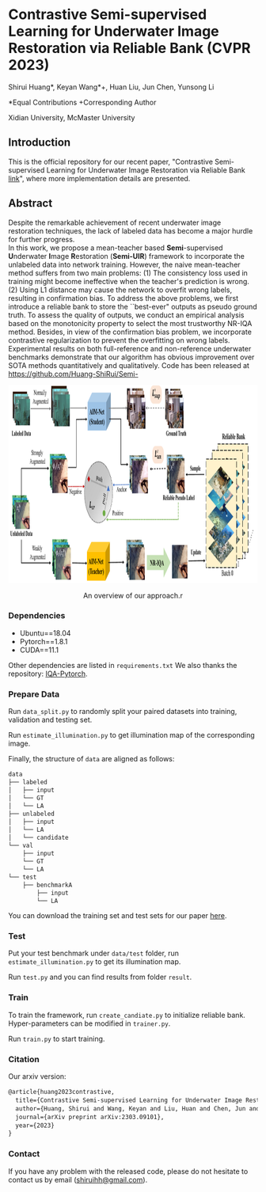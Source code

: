 # Contrastive Semi-supervised Learning for Underwater Image Restoration via Reliable Bank (CVPR 2023)
Shirui Huang*, Keyan Wang*+, Huan Liu, Jun Chen, Yunsong Li

*Equal Contributions
+Corresponding Author

Xidian University, McMaster University

## Introduction
This is the official repository for our recent paper, "Contrastive Semi-supervised Learning for Underwater Image Restoration via Reliable Bank [link](https://arxiv.org/pdf/2303.09101.pdf)", where more implementation details are presented.

## Abstract
Despite the remarkable achievement of recent underwater image restoration techniques, the lack of labeled data has become a major hurdle for further progress.  
In this work, we propose a mean-teacher based **Semi**-supervised **U**nderwater **I**mage **R**estoration (**Semi-UIR**) framework to incorporate the unlabeled data into network training. However, the naive mean-teacher method suffers from two main problems: (1) The consistency loss used in training might become ineffective when the teacher's prediction is wrong. (2) Using L1 distance may cause the network to overfit wrong labels, resulting in confirmation bias.
To address the above problems, we first introduce a reliable bank to store the ``best-ever" outputs as pseudo ground truth. To assess the quality of outputs, we conduct an empirical analysis based on the monotonicity property to select the most trustworthy NR-IQA method. Besides, in view of the confirmation bias problem, we incorporate contrastive regularization to prevent the overfitting on wrong labels.
Experimental results on both full-reference and non-reference underwater benchmarks demonstrate that our algorithm has obvious improvement over SOTA methods quantitatively and qualitatively. Code has been released at https://github.com/Huang-ShiRui/Semi-

<img src='OVERVIEW_HUAN.pdf' width='600' height='400'>

<p align="center">An overview of our approach.r</p>

### Dependencies

- Ubuntu==18.04
- Pytorch==1.8.1
- CUDA==11.1

Other dependencies are listed in `requirements.txt`
We also thanks the repository: [IQA-Pytorch](https://github.com/chaofengc/IQA-PyTorch).

### Prepare Data

Run `data_split.py` to randomly split your paired datasets into training, validation and testing set.

Run `estimate_illumination.py` to get illumination map of the corresponding image.

Finally, the structure of  `data`  are aligned as follows:

```
data
├── labeled
│   ├── input
│   └── GT
│   └── LA
├── unlabeled
│   ├── input
│   └── LA
│   └── candidate
└── val
    ├── input
    └── GT
    └── LA
└── test
    ├── benchmarkA
        ├── input
        └── LA
```

You can download the training set and test sets for our paper [here](https://drive.google.com/drive/folders/1ctTGuAwsGCKReTezJXxnT5-Re9MRseS0?usp=share_link). 

### Test

Put your test benchmark under `data/test` folder, run `estimate_illumination.py` to get its illumination map.

Run `test.py` and you can find results from folder `result`.

### Train

To train the framework, run `create_candiate.py` to initialize reliable bank. Hyper-parameters can be modified in `trainer.py`.

Run `train.py` to start training.

### Citation
Our arxiv version:
```latex
@article{huang2023contrastive,
  title={Contrastive Semi-supervised Learning for Underwater Image Restoration via Reliable Bank},
  author={Huang, Shirui and Wang, Keyan and Liu, Huan and Chen, Jun and Li, Yunsong},
  journal={arXiv preprint arXiv:2303.09101},
  year={2023}
}
```

### Contact

If you have any problem with the released code, please do not hesitate to contact us by email (shiruihh@gmail.com).
